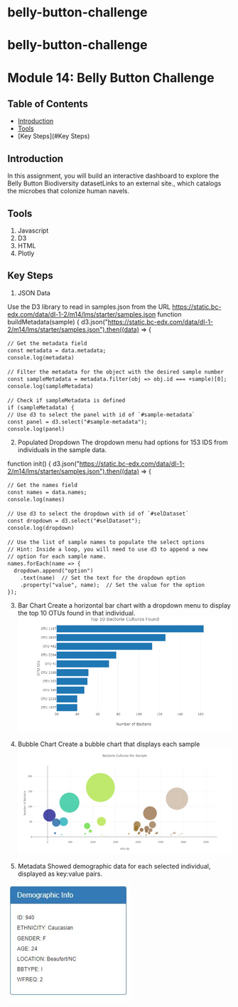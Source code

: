 # belly-button-challenge
# belly-button-challenge
# Module 14: Belly Button Challenge
## Table of Contents
- [Introduction](#Introduction)
- [Tools](#Tools)
- [Key Steps](#Key Steps)

## Introduction
In this assignment, you will build an interactive dashboard to explore the Belly Button Biodiversity datasetLinks to an external site., which catalogs the microbes that colonize human navels.

## Tools
1. Javascript
2. D3
3. HTML
4. Plotly

## Key Steps
1. JSON Data

Use the D3 library to read in samples.json from the URL https://static.bc-edx.com/data/dl-1-2/m14/lms/starter/samples.json
function buildMetadata(sample) {
  d3.json("https://static.bc-edx.com/data/dl-1-2/m14/lms/starter/samples.json").then((data) => {

    // Get the metadata field
    const metadata = data.metadata;
    console.log(metadata)

    // Filter the metadata for the object with the desired sample number
    const sampleMetadata = metadata.filter(obj => obj.id === +sample)[0];
    console.log(sampleMetadata)

    // Check if sampleMetadata is defined
    if (sampleMetadata) {
    // Use d3 to select the panel with id of `#sample-metadata`
    const panel = d3.select("#sample-metadata");
    console.log(panel)

2. Populated Dropdown
The dropdown menu had options for 153 IDS from individuals in the sample data.

function init() {
  d3.json("https://static.bc-edx.com/data/dl-1-2/m14/lms/starter/samples.json").then((data) => {

    // Get the names field
    const names = data.names;
    console.log(names)

    // Use d3 to select the dropdown with id of `#selDataset`
    const dropdown = d3.select("#selDataset");
    console.log(dropdown)

    // Use the list of sample names to populate the select options
    // Hint: Inside a loop, you will need to use d3 to append a new
    // option for each sample name.
    names.forEach(name => {
      dropdown.append("option")
        .text(name)  // Set the text for the dropdown option
        .property("value", name);  // Set the value for the option
    });

3. Bar Chart
Create a horizontal bar chart with a dropdown menu to display the top 10 OTUs found in that individual.
![Bar Chart](images/bar_chart.png)

4. Bubble Chart
Create a bubble chart that displays each sample
![Bubble Chart](images/bubble_chart.png)

5. Metadata
Showed demographic data for each selected individual, displayed as key:value pairs.

![Metadata](images/metadata.png)
